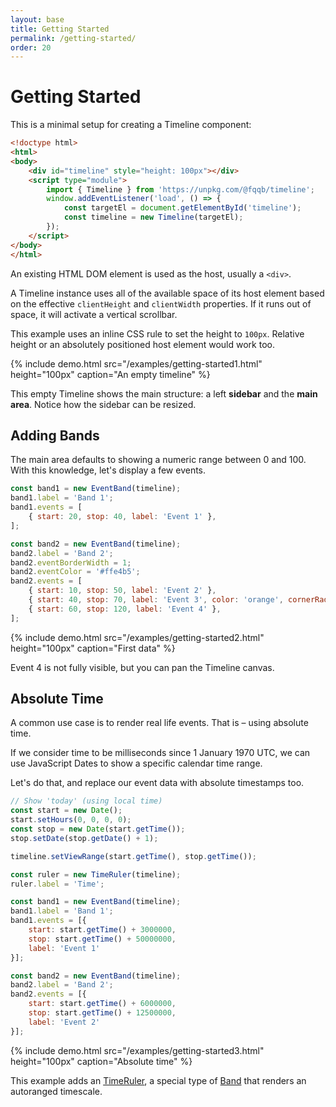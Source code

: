 ```yaml
---
layout: base
title: Getting Started
permalink: /getting-started/
order: 20
---
```


# Getting Started

This is a minimal setup for creating a Timeline component:

```html
<!doctype html>
<html>
<body>
    <div id="timeline" style="height: 100px"></div>
    <script type="module">
        import { Timeline } from 'https://unpkg.com/@fqqb/timeline';
        window.addEventListener('load', () => {
            const targetEl = document.getElementById('timeline');
            const timeline = new Timeline(targetEl);
        });
    </script>
</body>
</html>
```

An existing HTML DOM element is used as the host, usually a `<div>`.

A Timeline instance uses all of the available space of its host element based on the effective `clientHeight` and `clientWidth` properties. If it runs out of space, it will activate a vertical scrollbar.

This example uses an inline CSS rule to set the height to `100px`. Relative height or an absolutely positioned host element would work too.

{% include demo.html src="/examples/getting-started1.html"
                     height="100px"
                     caption="An empty timeline" %}

This empty Timeline shows the main structure: a left **sidebar** and the **main area**. Notice how the sidebar can be resized.


## Adding Bands

The main area defaults to showing a numeric range between 0 and 100. With this knowledge, let's display a few events.

```javascript
const band1 = new EventBand(timeline);
band1.label = 'Band 1';
band1.events = [
    { start: 20, stop: 40, label: 'Event 1' },
];

const band2 = new EventBand(timeline);
band2.label = 'Band 2';
band2.eventBorderWidth = 1;
band2.eventColor = '#ffe4b5';
band2.events = [
    { start: 10, stop: 50, label: 'Event 2' },
    { start: 40, stop: 70, label: 'Event 3', color: 'orange', cornerRadius: 5 },
    { start: 60, stop: 120, label: 'Event 4' },
];
```

{% include demo.html src="/examples/getting-started2.html"
                     height="100px"
                     caption="First data" %}

Event 4 is not fully visible, but you can pan the Timeline canvas.


## Absolute Time

A common use case is to render real life events. That is &ndash; using absolute time.

If we consider time to be milliseconds since 1 January 1970 UTC, we can use JavaScript Dates to show a specific calendar time range.

Let's do that, and replace our event data with absolute timestamps too.

```javascript
// Show 'today' (using local time)
const start = new Date();
start.setHours(0, 0, 0, 0);
const stop = new Date(start.getTime());
stop.setDate(stop.getDate() + 1);

timeline.setViewRange(start.getTime(), stop.getTime());

const ruler = new TimeRuler(timeline);
ruler.label = 'Time';

const band1 = new EventBand(timeline);
band1.label = 'Band 1';
band1.events = [{
    start: start.getTime() + 3000000,
    stop: start.getTime() + 50000000,
    label: 'Event 1'
}];

const band2 = new EventBand(timeline);
band2.label = 'Band 2';
band2.events = [{
    start: start.getTime() + 6000000,
    stop: start.getTime() + 12500000,
    label: 'Event 2'
}];
```

{% include demo.html src="/examples/getting-started3.html"
                     height="100px"
                     caption="Absolute time" %}

This example adds an [TimeRuler](/api/TimeRuler/), a special type of [Band](/api/Band/) that renders an autoranged timescale.
